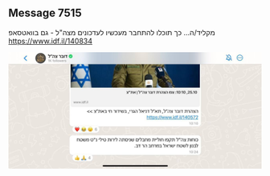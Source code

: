 ## Message 7515

מקליד/ה…
כך תוכלו להתחבר מעכשיו לעדכונים 
מצה"ל - גם בוואטסאפ
https://www.idf.il/140834

![Photo](7515/7515_photo.jpg)
